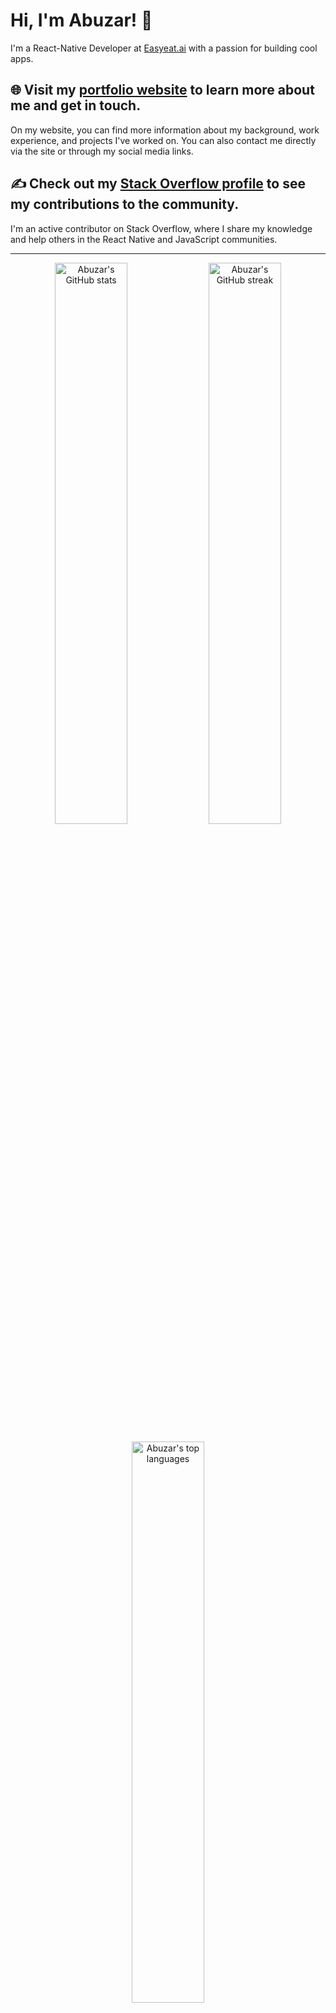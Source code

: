 # Hi, I'm Abuzar! 👋

I'm a React-Native Developer at [Easyeat.ai](https://easyeat.ai/) with a passion for building cool apps.

## 🌐 Visit my [portfolio website](https://abdemirza.netlify.app/) to learn more about me and get in touch.

On my website, you can find more information about my background, work experience, and projects I've worked on. You can also contact me directly via the site or through my social media links.

## ✍️ Check out my [Stack Overflow profile](https://stackoverflow.com/users/10798040/abdemirza) to see my contributions to the community.

I'm an active contributor on Stack Overflow, where I share my knowledge and help others in the React Native and JavaScript communities.

---

<p align="center">
  <img src="https://github-readme-stats.vercel.app/api?username=abdemirza&show_icons=true&theme=dracula&count_private=true&include_all_commits=true" alt="Abuzar's GitHub stats" width="48%" >
  <img src="https://github-readme-streak-stats.herokuapp.com?user=abdemirza&theme=dracula" alt="Abuzar's GitHub streak" width="48%">
</p>
<p align="center">
  <img src="https://github-readme-stats.vercel.app/api/top-langs/?username=abdemirza&layout=compact&theme=dracula" width="48%" alt="Abuzar's top languages">
</p>

## Connect with me

[<img align="left" alt="linked-in" src="https://img.shields.io/badge/linkedin-%230077B5.svg?&style=for-the-badge&logo=linkedin&logoColor=white" />](https://www.linkedin.com/in/abdemirza/)
[<img align="left" alt="medium" src="https://img.shields.io/badge/medium-%2312100E.svg?&style=for-the-badge&logo=medium&logoColor=white" />](https://medium.com/@abdemirza)
[<img align="left" alt="stack-overflow" src="https://img.shields.io/badge/stack%20overflow-FE7A16?logo=stack-overflow&logoColor=white&style=for-the-badge" />](https://stackoverflow.com/users/10798040/abdemirza)


<br>
<br>

